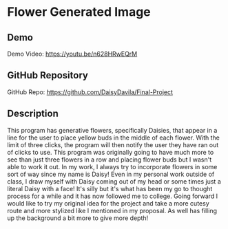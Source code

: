 # Flower Generated Image


## Demo
Demo Video: <https://youtu.be/n628HRwEQrM>

## GitHub Repository
GitHub Repo: <https://github.com/DaisyDavila/Final-Project>

## Description
This program has generative flowers, specifically Daisies, that appear in a line for the user to place yellow buds in the middle of each flower. With the limit of three clicks, the program will then notify the user they have ran out of clicks to use. This program was originally going to have much more to see than just three flowers in a row and placing flower buds but I wasn't able to work it out. In my work, I always try to incorporate flowers in some sort of way since my name is Daisy! Even in my personal work outside of class, I draw myself with Daisy coming out of my head or some times just a literal Daisy with a face! It's silly but it's what has been my go to thought process for a while and it has now followed me to college. Going forward I would like to try my original idea for the project and take a more cutesy route and more stylized like I mentioned in my proposal. As well has filling up the background a bit more to give more depth!
